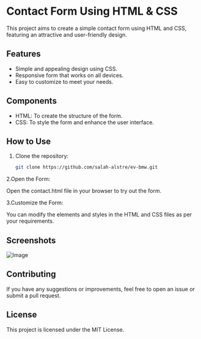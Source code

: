 # Contact Form Using HTML & CSS
This project aims to create a simple contact form using HTML and CSS, featuring an attractive and user-friendly design.

## Features
- Simple and appealing design using CSS.
- Responsive form that works on all devices.
- Easy to customize to meet your needs.


## Components
- HTML: To create the structure of the form.
- CSS: To style the form and enhance the user interface.

## How to Use

1. Clone the repository:
   ```bash
   git clone https://github.com/salah-alstre/ev-bmw.git

2.Open the Form:

Open the contact.html file in your browser to try out the form.

3.Customize the Form:

You can modify the elements and styles in the HTML and CSS files as per your requirements.

## Screenshots

![Image](https://github.com/salah-alstre/ev-bmw/blob/main/src/assets/bmw-love.jpg)

## Contributing
If you have any suggestions or improvements, feel free to open an issue or submit a pull request.


## License
This project is licensed under the MIT License.

